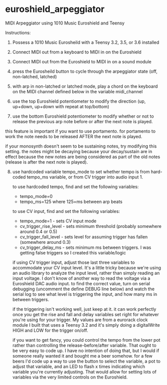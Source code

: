 # euroshield_arpeggiator
MIDI Arpeggiator using 1010 Music Euroshield and Teensy

Instructions:
1. Possess a 1010 Music Eurosheild with a Teensy 3.2, 3.5, or 3.6 installed

2. Connect MIDI out from a keyboard to MIDI in on the Euroshield

3. Connect MIDI out from the Euroshield to MIDI in on a sound module

4. press the Eurosheild button to cycle through the arpeggiator state (off, non-latched, latched)

5. with arp in non-latched or latched mode, play a chord on the keyboard on the MIDI channel defined below in the variable midi_channel

6. use the top Euroshield potentiometer to modify the direction (up, up+down, up+down with repeat at top/bottom)

7. use the bottom Euroshield potentiometer to modify whether or not to release the previous arp note before or after the next note is played.

this feature is important if you want to use portamento. for portamento to work the note needs to be released AFTER the next note is played.

if your monosynth doesn't seem to be sustaining notes, try modifying this setting. the notes might be decaying because your decay/sustain are in effect because the new notes are being considered as part of the old notes (release is after the next note is played).

8. use hardcoded variable tempo_mode to set whether tempo is from hard-coded tempo_ms variable, or from CV trigger into audio input 1.
  
   to use hardcoded tempo, find and set the following variables:
     - tempo_mode=0
     - tempo_ms=125 where 125=ms between arp beats
  
   to use CV input, find and set the following variables:
     - tempo_mode=1 - sets CV input mode      
     - cv_trigger_rise_level - sets minimum threshold (probably somewhere around 0.4 or 0.5)
     - cv_trigger_fall_level - sets level for assuming trigger has fallen (somewhere around 0.3)
     - cv_trigger_delay_ms - sets minimum ms between triggers. I was getting false triggers so I created this variable/logic
  
   if using CV trigger input, adjust those last three variables to accommodate your CV input level. It's a little tricky because we're
   using an audio library to analyze the input level, rather than simply reading an input voltage. I don't know of another way to read the
   voltage via a Euroshield DAC audio input. to find the correct value, turn on serial debugging (uncomment the define DEBUG line below) and
   watch the serial log to see what level is triggering the input, and how many ms in between triggers.

   if the triggering isn't working well, just keep at it. it can work perfectly once you get the rise and fall and delay variables set right
   for whatever you're using for your trigger. My values are from a eurorack clock module I built that uses a Teensy 3.2 and it's simply doing
   a digitalWrite HIGH and LOW for the trigger on/off.

   if you want to get fancy, you could control the tempo from the lower pot rather than controlling the release-before/after variable. That
   ought to be very easy to code up. I have no intention of doing that, but I would if someone really wanted it and bought me a beer somehow.
   for a few beers I'd code up a way to use the button to select the variable, a pot to adjust that variable, and an LED to flash x times
   indicating which variable you're currently adjusting. That would allow for setting lots of variables via the very limited controls on
   the Euroshield.
